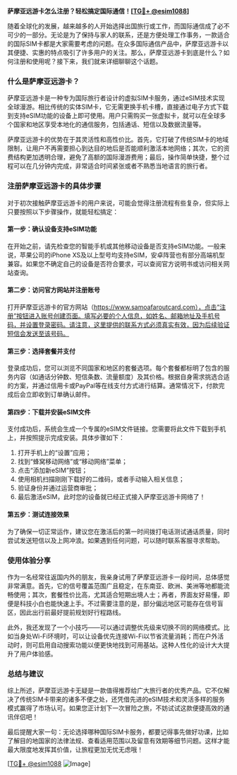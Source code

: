 **萨摩亚远游卡怎么注册？轻松搞定国际通信！[[TG💪+ @esim1088](https://t.me/s/esim1088)]**

随着全球化的发展，越来越多的人开始选择出国旅行或工作，而国际通信成了必不可少的一部分。无论是为了保持与家人的联系，还是方便处理工作事务，一款适合的国际SIM卡都是大家需要考虑的问题。在众多国际通信产品中，萨摩亚远游卡以其便捷、实惠的特点吸引了许多用户的关注。那么，萨摩亚远游卡到底是什么？如何注册和使用呢？接下来，我们就来详细聊聊这个话题。

### 什么是萨摩亚远游卡？

萨摩亚远游卡是一种专为国际旅行者设计的虚拟SIM卡服务，通过eSIM技术实现全球漫游。相比传统的实体SIM卡，它无需更换手机卡槽，直接通过电子方式下载到支持eSIM功能的设备上即可使用。用户只需购买一张虚拟卡，就可以在全球多个国家和地区享受本地化的通信服务，包括通话、短信以及数据流量等。

萨摩亚远游卡的优势在于其灵活性和高性价比。首先，它打破了传统SIM卡的地域限制，让用户不再需要担心到达目的地后是否能顺利激活本地网络；其次，它的资费结构更加透明合理，避免了高额的国际漫游费用；最后，操作简单快捷，整个过程可以在几分钟内完成，非常适合时间紧张或者不熟悉当地语言的旅行者。

### 注册萨摩亚远游卡的具体步骤

对于初次接触萨摩亚远游卡的用户来说，可能会觉得注册流程有些复杂，但实际上只要按照以下步骤操作，就能轻松搞定：

#### 第一步：确认设备支持eSIM功能
在开始之前，请先检查您的智能手机或其他移动设备是否支持eSIM功能。一般来说，苹果公司的iPhone XS及以上型号均支持eSIM，安卓阵营也有部分高端机型兼容。如果您不确定自己的设备是否符合要求，可以查阅官方说明书或访问相关网站查询。

#### 第二步：访问官方网站并注册账号
打开萨摩亚远游卡的官方网站（https://www.samoafaroutcard.com），点击“注册”按钮进入账号创建页面。填写必要的个人信息，如姓名、邮箱地址及手机号码，并设置登录密码。请注意，这里提供的联系方式必须真实有效，因为后续验证短信会发送至该号码。

#### 第三步：选择套餐并支付
登录成功后，您可以浏览不同国家和地区的套餐选项。每个套餐都标明了包含的服务内容（如通话分钟数、短信条数、流量额度）及其价格。根据自身需求挑选合适的方案，并通过信用卡或PayPal等在线支付方式进行结算。通常情况下，付款完成后会立即收到订单确认邮件。

#### 第四步：下载并安装eSIM文件
支付成功后，系统会生成一个专属的eSIM文件链接。您需要将此文件下载到手机上，并按照提示完成安装。具体步骤如下：
1. 打开手机上的“设置”应用；
2. 找到“蜂窝移动网络”或“移动网络”菜单；
3. 点击“添加新eSIM”按钮；
4. 使用相机扫描刚刚下载好的二维码，或者手动输入相关信息；
5. 验证身份并通过运营商审批；
6. 最后激活eSIM，此时您的设备就已经正式接入萨摩亚远游卡网络了！

#### 第五步：测试连接效果
为了确保一切正常运作，建议您在激活后的第一时间拨打电话测试通话质量，同时尝试发送短信以及上网冲浪。如果遇到任何问题，可以随时联系客服寻求帮助。

### 使用体验分享

作为一名经常往返国内外的朋友，我亲身试用了萨摩亚远游卡一段时间，总体感觉非常满意。首先，它的信号覆盖范围广且稳定，在东南亚、欧洲、美洲等地都能流畅使用；其次，套餐性价比高，尤其适合短期出境人士；再者，界面友好易懂，即便是科技小白也能快速上手。不过需要注意的是，部分偏远地区可能存在信号盲区，因此出行前最好提前规划好行程路线。

此外，我还发现了一个小技巧——可以通过调整优先级来切换不同的网络模式。比如当身处Wi-Fi环境时，可以让设备优先连接Wi-Fi以节省流量消耗；而在户外活动时，则可启用自动搜索功能以便更快地找到可用基站。这种人性化的设计大大提升了用户体验感。

### 总结与建议

综上所述，萨摩亚远游卡无疑是一款值得推荐给广大旅行者的优秀产品。它不仅解决了传统SIM卡带来的诸多不便之处，还凭借先进的eSIM技术和灵活多样的服务模式赢得了市场认可。如果您正计划下一次冒险之旅，不妨试试这款便捷高效的通讯伴侣吧！

最后提醒大家一句：无论选择哪种国际SIM卡服务，都要记得事先做好功课，比如了解目的地国家的法律法规、查看适用范围以及留意有效期等细节问题。这样才能最大限度地发挥其价值，让旅程更加无忧无虑哦！

[[TG💪+ @esim1088](https://t.me/s/esim1088) ![Image](https://i.postimg.cc/4NQfJmqS/Snipaste-2025-05-13-00-14-12.png)]